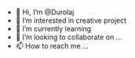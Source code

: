 - 👋 Hi, I’m @Durolaj
- 👀 I’m interested in creative project
- 🌱 I’m currently learning 
- 💞️ I’m looking to collaborate on ...
- 📫 How to reach me ...

<!---
Durolaj/Durolaj is a ✨ special ✨ repository because its `README.md` (this file) appears on your GitHub profile.
You can click the Preview link to take a look at your changes.
--->
